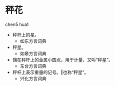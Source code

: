 







# 秤花
chen5 hua1
+ 秤杆上的星。
  * 如东方言词典
+ 秤星。
  * 如皋方言词典
+ 镶在秤杆上的金属小圆点，用于计量，又叫“秤星”。
  * 东台方言词典
+ 秤杆上表示重量的记号。‖也称“秤星”。
  * 兴化方言词典
